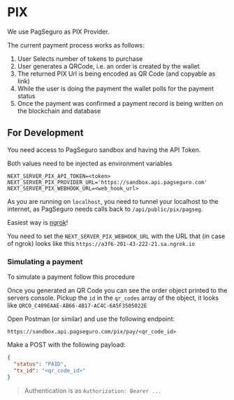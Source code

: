 # PIX

We use PagSeguro as PIX Provider.

The current payment process works as follows:

1. User Selects number of tokens to purchase
2. User generates a QRCode, i.e. an order is created by the wallet
3. The returned PIX Url is being encoded as QR Code (and copyable as link)
4. While the user is doing the payment the wallet polls for the payment status
5. Once the payment was confirmed a payment record is being written on the blockchain and database

## For Development

You need access to PagSeguro sandbox and having the API Token.

Both values need to be injected as environment variables

```
NEXT_SERVER_PIX_API_TOKEN=<token>
NEXT_SERVER_PIX_PROVIDER_URL='https://sandbox.api.pagseguro.com'
NEXT_SERVER_PIX_WEBHOOK_URL=<web_hook_url>
```

As you are running on `localhost`, you need to tunnel your localhost to the internet,
as PagSeguro needs calls back to `/api/public/pix/pagseg`.

Easiest way is [ngrok](https://ngrok.com/)!

You need to set the `NEXT_SERVER_PIX_WEBHOOK_URL` with the URL that (in case of ngrok) looks like this `https://a3f6-201-43-222-21.sa.ngrok.io`

### Simulating a payment

To simulate a payment follow this procedure

Once you generated an QR Code you can see the order object printed to the servers console.
Pickup the `id` in the `qr_codes` array of the object, it looks like `QRCO_C409EAAE-AB66-4B17-AC4C-6A5F3505022E`

Open Postman (or similar) and use the following endpoint:

```
https://sandbox.api.pagseguro.com/pix/pay/<qr_code_id>
```

Make a POST with the following payload:

```json
{
  "status": "PAID",
  "tx_id": "<qr_code_id>"
}
```

> Authentication is as `Authorization: Bearer ...`
